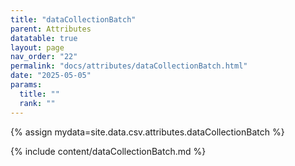 ```yaml
---
title: "dataCollectionBatch"
parent: Attributes
datatable: true
layout: page
nav_order: "22"
permalink: "docs/attributes/dataCollectionBatch.html"
date: "2025-05-05"
params:
  title: ""
  rank: ""
---
```

{% assign mydata=site.data.csv.attributes.dataCollectionBatch %} 

{% include content/dataCollectionBatch.md %}
